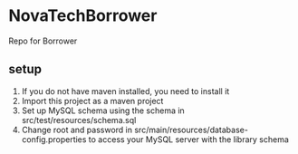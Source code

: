 # NovaTechBorrower
Repo for Borrower

## setup
1. If you do not have maven installed, you need to install it
2. Import this project as a maven project
3. Set up MySQL schema using the schema in src/test/resources/schema.sql
4. Change root and password in src/main/resources/database-config.properties
        to access your MySQL server with the library schema
